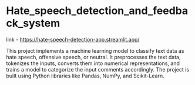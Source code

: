 # Hate_speech_detection_and_feedback_system
 link - https://hate-speech-detection-app.streamlit.app/


This project implements a machine learning model to classify text data as hate speech, offensive speech, or neutral. It preprocesses the text data, tokenizes the inputs, converts them into numerical representations, and trains a model to categorize the input comments accordingly. The project is built using Python libraries like Pandas, NumPy, and Scikit-Learn.

